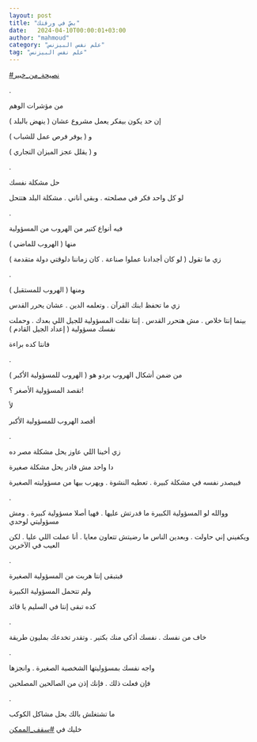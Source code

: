 ```yaml
---
layout: post
title: "بصّ في ورقتك"
date:   2024-04-10T00:00:01+03:00
author: "mahmoud"
category: "علم نفس البيزنس"
tag: "علم نفس البيزنس"
---
```



[<u>\#نصيحة\_من\_خبير</u>](https://www.facebook.com/hashtag/%D9%86%D8%B5%D9%8A%D8%AD%D8%A9_%D9%85%D9%86_%D8%AE%D8%A8%D9%8A%D8%B1?__eep__=6&__cft__%5b0%5d=AZUwuZKQYjhX8yWiYMqzdGEnUN-vJKGxJLgaJfdhktPIoCoI_Tq2iNRgNVbonZaeiNF4vigeAunso-gAwIylxv0U4-RXVC_UXGvLLBFiJYOBKD4TimOshrshmv-_VpNKrRN5dxKyOtLCeltb3PEXUeqeqY0ZkHLtrJ4Qn9G2GEhEoisFJMsACwsXwrtnbQzw8i0&__tn__=*NK-R)

.

من مؤشرات الوهم

إن حد يكون بيفكر يعمل مشروع عشان ( ينهض بالبلد )

و ( يوفر فرص عمل للشباب )

و ( يقلل عجز الميزان
التجاري )

.

حل مشكلة نفسك

لو كل واحد فكر في مصلحته . وبقى أناني . مشكلة البلد
هتتحل

.

فيه أنواع كتير من الهروب من المسؤولية

منها ( الهروب للماضي )

زي ما تقول ( لو كان أجدادنا عملوا صناعة . كان زماننا
دلوقتي دولة متقدمة )

.

ومنها ( الهروب للمستقبل )

زي ما تحفظ ابنك القرآن . وتعلمه الدين . عشان يحرر
القدس

بينما إنتا خلاص . مش هتحرر القدس . إنتا نقلت المسؤولية
للجيل اللي بعدك . وحملت نفسك مسؤولية ( إعداد الجيل القادم )

فانتا كده براءة

.

من ضمن أشكال الهروب بردو هو ( الهروب للمسؤولية
الأكبر )

تقصد المسؤولية الأصغر ؟!

لأ

أقصد الهروب للمسؤولية الأكبر

.

زي أخينا اللي عاوز يحل مشكلة مصر ده

دا واحد مش قادر يحل مشكلة صغيرة

فبيصدر نفسه في مشكلة كبيرة . تعطيه النشوة . ويهرب بيها
من مسؤوليته الصغيرة

.

ووالله لو المسؤولية الكبيرة ما قدرتش عليها . فهيا أصلا
مسؤولية كبيرة . ومش مسؤوليتي لوحدي

ويكفيني إني حاولت . وبعدين الناس ما رضيتش تتعاون معايا .
أنا عملت اللي عليا . لكن العيب في الآخرين

.

فبتبقى إنتا هربت من المسؤولية الصغيرة

ولم تتحمل المسؤولية الكبيرة

كده تبقى إنتا في السليم يا قائد

.

خاف من نفسك . نفسك أذكى منك بكتير . وتقدر تخدعك بمليون
طريقة

.

واجه نفسك بمسؤوليتها الشخصية الصغيرة . وانجزها

فإن فعلت ذلك . فإنك إذن من الصالحين المصلحين

.

ما تشتغلش بالك بحل مشاكل الكوكب

خليك في
[<u>\#سقف\_الممكن</u>](https://www.facebook.com/hashtag/%D8%B3%D9%82%D9%81_%D8%A7%D9%84%D9%85%D9%85%D9%83%D9%86?__eep__=6&__cft__%5b0%5d=AZUwuZKQYjhX8yWiYMqzdGEnUN-vJKGxJLgaJfdhktPIoCoI_Tq2iNRgNVbonZaeiNF4vigeAunso-gAwIylxv0U4-RXVC_UXGvLLBFiJYOBKD4TimOshrshmv-_VpNKrRN5dxKyOtLCeltb3PEXUeqeqY0ZkHLtrJ4Qn9G2GEhEoisFJMsACwsXwrtnbQzw8i0&__tn__=*NK-R)
